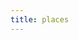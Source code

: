 ```yaml
---
title: places
---
```


<style>

.date {
  border: 1px solid black;
  padding: 10px;
}

table {
  border-collapse: collapse;
  width: 100%;
}

</style>

<script>

// Todo
// sticky day of week email


function get(url) {
  return new Promise((resolve, reject) => {
    const xhr = new XMLHttpRequest();
    xhr.open("GET", url);
    xhr.onload = () => resolve(xhr.responseText);
    xhr.onerror = () => reject(xhr.statusText);
    xhr.send();
  });
}

var makeCalendar = function(year, events) {
  var cursorDate = new Date();
  var create7DayRow = function(cellType, daySet, column1) {
    var nextRow = document.createElement("tr");
    cell = document.createElement(cellType);
    cell.appendChild(document.createTextNode(column1));
    nextRow.appendChild(cell);
    for (i = 0; i < 7; i++) {
      var cell = document.createElement(cellType);
      var d
      if (!daySet[i]) { d = "" }
      else if (typeof daySet[i] === "string") { d = daySet[i] }
      else if (daySet[i].getDate) { 
        d = daySet[i].getDate()
        cell.className += " date"
        let happeningEvents = events.filter(event => daySet[i] >= event.Start && daySet[i] <= event.End)
        if (happeningEvents.length === 0) {
          d += '<br><br><br>'
        } else if (happeningEvents.length === 1) {
          d += '<br><br>'
        }  else if (happeningEvents.length >= 2) {
          d += '<br>'
        }
        d += " " + happeningEvents.map(event => `<span style="color:${event.Color}"">${event.Location}</span>`).join("<br>")
      }
      
      var dy = document.createTextNode(d);
      cell.innerHTML += d;
      nextRow.appendChild(cell);
    }
    return nextRow;
  };
  var getNext7Days = function(jan1DayOfWeekOffset) {
    var sevenDays = [];
    for (i = 0; i + jan1DayOfWeekOffset < 7; i++) {
      sevenDays[i + jan1DayOfWeekOffset] = cursorDate;
      cursorDate = new Date(
        cursorDate.getFullYear(),
        cursorDate.getMonth(),
        cursorDate.getDate() + 1
      );
    }
    return sevenDays;
  };
  var get365Calendar = function(year) {
    var monthSet = [
      "Jan",
      "Feb",
      "Mar",
      "Apr",
      "May",
      "Jun",
      "Jul",
      "Aug",
      "Sep",
      "Oct",
      "Nov",
      "Dec"
    ];
    var weekSet = ["Sun", "Mon", "Tue", "Wed", "Thu", "Fri", "Sat"];
    var tbl, row, cell;
    tbl = document.createElement("table");
    row = create7DayRow("th", weekSet, year);
    tbl.appendChild(row);
    var jan1NextYear = new Date(year + 1, 0, 1);
    var jan1DayOfWeekOffset = cursorDate.getDay();
    while (cursorDate < jan1NextYear) {
      var month = monthSet[cursorDate.getMonth()]
      var sevenDays = getNext7Days(jan1DayOfWeekOffset);
      jan1DayOfWeekOffset = 0;
      row = create7DayRow("td", sevenDays, month);
      tbl.appendChild(row);
    }
    return tbl;
  };

  return get365Calendar(year);
};


let fromPairs = a => a.reduce( (o,[k,v]) => (o[k]=v,o), {} );
// get('https://docs.google.com/spreadsheets/d/e/2PACX-1vT4DfI-nBpxm14XJGH-5B95hYK36swCSe30_P6QNhAQBmWCACy4aXm-BTjkJVvkQs2whtGEPZpPN4iz/pub?output=csv').then(a => {
  let lines = `Start,End,Location,Color
May 1 (Wed),May 15 (Wed),NY,blue
May 15 (Wed),May 25 (Sat),Lon,grey
May 25 (Sat),Jun 8,Isr,peru
Jun 8,Jun 10 (Mon),Lon,grey
Jun 10 (Mon),Jun 14 (Fri),NY,blue
Jun 14 (Fri),Jun 16 (Sun),Mar,orange
Jun 16 (Sun),Jun 22 (Sat),NY,blue
Jun 22 (Sat),Jun 24 (Mon),Mn,lightgreen
Jun 24 (Mon),Jun 28 (Fri),NY,blue
Jun 28 (Fri),Jul 2 (Tue),Sag,green
Jul 2 (Tue),Jul 7 (Sun),CT,yellowgreen
Jul 7 (Sun),Jul 11,NY,blue
Jul 11,Jul 14 (Sun),Phl,red
Jul 14 (Sun),Jul 15 (Mon),NY,blue
Jul 15 (Mon),Jul 27 (Sat),Fr,violet
Jul 27 (Mon),Aug 3 (Sat),Tk,DarkSalmon
Aug 3,Aug 20,Lon,gray
Aug 20,Aug 22,BOB,orange
Aug 22,Aug 27,Lon,gray
Aug 27,Aug 27,Lib,hotpink
Aug 28, Aug 31,PPG,hotpink
Aug 31,Sep 2,Lon,gray
Sep 1,Sep 1,🎬,grey
Sep 2,Sep 11,NY,blue
Sept 15,Sep 17,NY,blue
Sep 5 (Thu),Sep 5 (Thu),Ed,blue
Sep 9,Sep 9,DrY,blue
Sep 11,Sep 14,SL,red
Sep 14,Sep 14,Eng,blue
Sep 18 (Wed),Sep 18 (Wed),Lat,grey
Sep 17,Oct 19,Lon,grey
Sep 21 (Sat),Sep 21 (Sat),Luk,grey
Sep 28 (Sat),Sep 29 (Sun),Lan,purple
Oct 19,Oct 19,Eng,grey
Oct 31,Nov 3, Pak,green
Oct 20 (Sun),Oct 25 (Fri),SPH,maroon
Dec 5 (Thu),Dec 8 (Sun),Ion,blue`.split("\n")
  // let lines = a.split("\r\n")
  let headers = lines[0].split(",")
  let events = lines.slice(1).map(line => fromPairs(line.split(",").map((part, i) => [headers[i], Date.parse(part) ? new Date(Date.parse(part + " 2019")) : part])))
  document.body.appendChild(makeCalendar(2019, events));
// })

</script>


<script>
  (function(i,s,o,g,r,a,m){i['GoogleAnalyticsObject']=r;i[r]=i[r]||function(){
  (i[r].q=i[r].q||[]).push(arguments)},i[r].l=1*new Date();a=s.createElement(o),
  m=s.getElementsByTagName(o)[0];a.async=1;a.src=g;m.parentNode.insertBefore(a,m)
  })(window,document,'script','https://www.google-analytics.com/analytics.js','ga');

  ga('create', 'UA-101485962-1', 'auto');
  ga('send', 'pageview');

</script>

